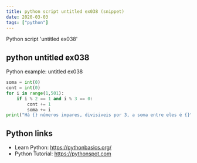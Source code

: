 ```yaml
---
title: python script untitled ex038 (snippet)
date: 2020-03-03
tags: ["python"]
---
```

Python script 'untitled ex038'


## python untitled ex038

Python example: untitled ex038

```python
soma = int(0)
cont = int(0)
for i in range(1,501):
    if i % 2 == 1 and i % 3 == 0:
        cont += 1
        soma += i
print("Há {} números impares, divisiveis por 3, a soma entre eles é {}" .format(cont,soma))

```

## Python links

- Learn Python: https://pythonbasics.org/
- Python Tutorial: https://pythonspot.com
